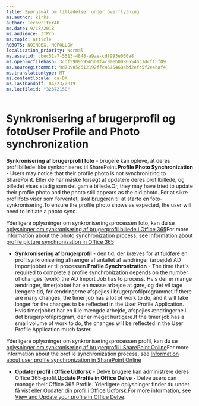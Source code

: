 ```yaml
---
title: Spørgsmål om tilladelser under overflytning
ms.author: kirks
author: Techwriter40
ms.date: 9/18/2018
ms.audience: ITPro
ms.topic: article
ROBOTS: NOINDEX, NOFOLLOW
localization_priority: Normal
ms.assetid: cbec51a7-5513-4848-a9ae-cdf993e000a8
ms.openlocfilehash: 3cdf5909595b5b1fac9aeb00865546c1dcff5f09
ms.sourcegitcommit: 9d78905c512192ffc4675468abd2efc5f2e4baf4
ms.translationtype: MT
ms.contentlocale: da-DK
ms.lasthandoff: 04/23/2019
ms.locfileid: "32372158"
---
```

# <a name="user-profile-and-photo-synchronization"></a><span data-ttu-id="513b0-102">Synkronisering af brugerprofil og foto</span><span class="sxs-lookup"><span data-stu-id="513b0-102">User Profile and Photo synchronization</span></span>

 <span data-ttu-id="513b0-103">**Synkronisering af brugerprofil foto** - brugere kan opleve, at deres profilbillede ikke synkroniseres til SharePoint.</span><span class="sxs-lookup"><span data-stu-id="513b0-103">**Profile Photo Synchronization** - Users may notice that their profile photo is not synchronizing to SharePoint.</span></span> <span data-ttu-id="513b0-104">Eller de har måske forsøgt at opdatere deres profilbillede, og billedet vises stadig som det gamle billede.</span><span class="sxs-lookup"><span data-stu-id="513b0-104">Or, they may have tried to update their profile photo and the photo still appears as the old photo.</span></span> <span data-ttu-id="513b0-105">For at sikre profilfoto viser som forventet, skal brugeren til at starte en foto-synkronisering.</span><span class="sxs-lookup"><span data-stu-id="513b0-105">To ensure the profile photo shows as expected, the user will need to initiate a photo sync.</span></span> 
  
<span data-ttu-id="513b0-106">Yderligere oplysninger om synkroniseringsprocessen foto, kan du se [oplysninger om synkronisering af brugerprofil billede i Office 365](https://go.microsoft.com/fwlink/?linkid=2022634)</span><span class="sxs-lookup"><span data-stu-id="513b0-106">For more information about the photo synchronization process, see [Information about profile picture synchronization in Office 365](https://go.microsoft.com/fwlink/?linkid=2022634)</span></span>
  
- <span data-ttu-id="513b0-107">**Synkronisering af brugerprofil** - den tid, der kræves for at fuldføre en profilsynkronisering afhænger af antallet af ændringer (arbejde) AD importjobbet er til processen.</span><span class="sxs-lookup"><span data-stu-id="513b0-107">**Profile Synchronization** - The time that's required to complete a profile synchronization depends on the number of changes (work) the AD Import Job has to process.</span></span> <span data-ttu-id="513b0-108">Hvis der er mange ændringer, timerjobbet har en masse arbejde at gøre, og det vil tage længere tid, før ændringerne afspejles i brugerprofilprogrammet.</span><span class="sxs-lookup"><span data-stu-id="513b0-108">If there are many changes, the timer job has a lot of work to do, and it will take longer for the changes to be reflected in the User Profile Application.</span></span> <span data-ttu-id="513b0-109">Hvis timerjobbet har en lille mængde arbejde, afspejles ændringerne i det brugerprofilprogram, der er meget hurtigere.</span><span class="sxs-lookup"><span data-stu-id="513b0-109">If the timer job has a small volume of work to do, the changes will be reflected in the User Profile Application much faster.</span></span> 
  
<span data-ttu-id="513b0-110">Yderligere oplysninger om synkroniseringsprocessen profil, kan du se [oplysninger om synkronisering af brugerprofil i SharePoint Online](https://go.microsoft.com/fwlink/?linkid=2022639)</span><span class="sxs-lookup"><span data-stu-id="513b0-110">For more information about the profile synchronization process, see [Information about user profile synchronization in SharePoint Online](https://go.microsoft.com/fwlink/?linkid=2022639)</span></span>
    
- <span data-ttu-id="513b0-111">**Opdater profil i Office Udforsk** - Delve brugere kan administrere deres Office 365-profil.</span><span class="sxs-lookup"><span data-stu-id="513b0-111">**Update Profile in Office Delve** - Delve users can manage their Office 365 Profile.</span></span> <span data-ttu-id="513b0-112">Yderligere oplysninger finder du under [få vist eller Opdater din profil i Office Udforsk](https://support.office.com/article/View-and-update-your-profile-in-Office-Delve-4e84343b-eedf-45a1-aeb9-8627ccca14ba).</span><span class="sxs-lookup"><span data-stu-id="513b0-112">For more information, see [View and Update your profile in Office Delve](https://support.office.com/article/View-and-update-your-profile-in-Office-Delve-4e84343b-eedf-45a1-aeb9-8627ccca14ba).</span></span>
    

